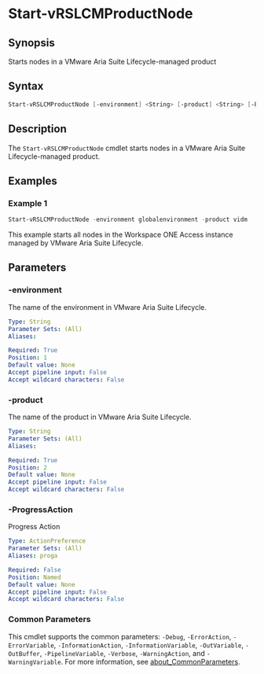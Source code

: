 # Start-vRSLCMProductNode

## Synopsis

Starts nodes in a VMware Aria Suite Lifecycle-managed product

## Syntax

```powershell
Start-vRSLCMProductNode [-environment] <String> [-product] <String> [-ProgressAction <ActionPreference>] [<CommonParameters>]
```

## Description

The `Start-vRSLCMProductNode` cmdlet starts nodes in a VMware Aria Suite Lifecycle-managed product.

## Examples

### Example 1

```powershell
Start-vRSLCMProductNode -environment globalenvironment -product vidm
```

This example starts all nodes in the Workspace ONE Access instance managed by VMware Aria Suite Lifecycle.

## Parameters

### -environment

The name of the environment in VMware Aria Suite Lifecycle.

```yaml
Type: String
Parameter Sets: (All)
Aliases:

Required: True
Position: 1
Default value: None
Accept pipeline input: False
Accept wildcard characters: False
```

### -product

The name of the product in VMware Aria Suite Lifecycle.

```yaml
Type: String
Parameter Sets: (All)
Aliases:

Required: True
Position: 2
Default value: None
Accept pipeline input: False
Accept wildcard characters: False
```

### -ProgressAction

Progress Action

```yaml
Type: ActionPreference
Parameter Sets: (All)
Aliases: proga

Required: False
Position: Named
Default value: None
Accept pipeline input: False
Accept wildcard characters: False
```

### Common Parameters

This cmdlet supports the common parameters: `-Debug`, `-ErrorAction`, `-ErrorVariable`, `-InformationAction`, `-InformationVariable`, `-OutVariable`, `-OutBuffer`, `-PipelineVariable`, `-Verbose`, `-WarningAction`, and `-WarningVariable`. For more information, see [about_CommonParameters](http://go.microsoft.com/fwlink/?LinkID=113216).

